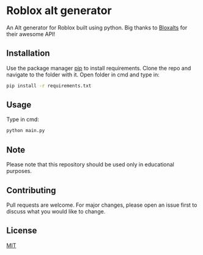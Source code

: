 # Roblox alt generator

An Alt generator for Roblox built using python.
Big thanks to [Bloxalts](https://discord.gg/nsDfQJ8sES) for their awesome API!

## Installation
Use the package manager [pip](https://pip.pypa.io/en/stable/) to install requirements.
Clone the repo and navigate to the folder with it. Open folder in cmd and type in:

```bash
pip install -r requirements.txt
```

## Usage
Type in cmd:

```bash
python main.py
```

## Note
Please note that this repository should be used only in educational purposes.

## Contributing
Pull requests are welcome. For major changes, please open an issue first to discuss what you would like to change.

## License
[MIT](https://choosealicense.com/licenses/mit/)
